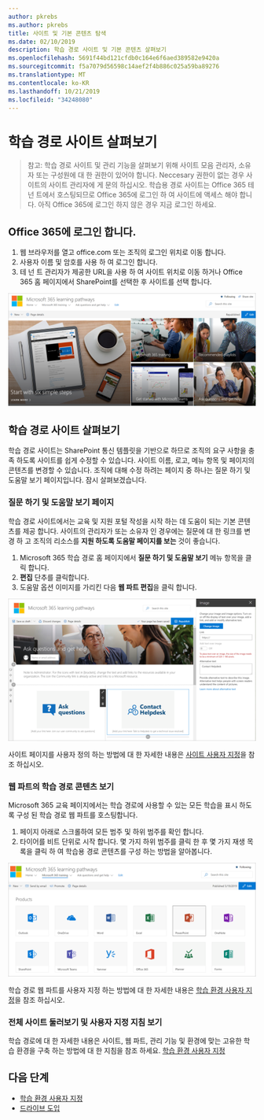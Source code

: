 ```yaml
---
author: pkrebs
ms.author: pkrebs
title: 사이트 및 기본 콘텐츠 탐색
ms.date: 02/10/2019
description: 학습 경로 사이트 및 기본 콘텐츠 살펴보기
ms.openlocfilehash: 5691f44bd121cfdb0c164e6f6aed389582e9420a
ms.sourcegitcommit: f5a7079d56598c14aef2f4b886c025a59ba89276
ms.translationtype: MT
ms.contentlocale: ko-KR
ms.lasthandoff: 10/21/2019
ms.locfileid: "34248080"
---
```

# <a name="explore-the-learning-pathways-site"></a>학습 경로 사이트 살펴보기

> 참고: 학습 경로 사이트 및 관리 기능을 살펴보기 위해 사이트 모음 관리자, 소유자 또는 구성원에 대 한 권한이 있어야 합니다. Neccesary 권한이 없는 경우 사이트의 사이트 관리자에 게 문의 하십시오. 학습용 경로 사이트는 Office 365 테 넌 트에서 호스팅되므로 Office 365에 로그인 하 여 사이트에 액세스 해야 합니다. 아직 Office 365에 로그인 하지 않은 경우 지금 로그인 하세요. 

## <a name="sign-in-to-office-365"></a>Office 365에 로그인 합니다. 

1.  웹 브라우저를 열고 office.com 또는 조직의 로그인 위치로 이동 합니다. 
2.  사용자 이름 및 암호를 사용 하 여 로그인 합니다.
3.  테 넌 트 관리자가 제공한 URL을 사용 하 여 사이트 위치로 이동 하거나 Office 365 홈 페이지에서 SharePoint를 선택한 후 사이트를 선택 합니다. 

![cg-introducing-.png](media/cg-introducing.png)

## <a name="explore-the-learning-pathways-site"></a>학습 경로 사이트 살펴보기

학습 경로 사이트는 SharePoint 통신 템플릿을 기반으로 하므로 조직의 요구 사항을 충족 하도록 사이트를 쉽게 수정할 수 있습니다. 사이트 이름, 로고, 메뉴 항목 및 페이지의 콘텐츠를 변경할 수 있습니다. 조직에 대해 수정 하려는 페이지 중 하나는 질문 하기 및 도움말 보기 페이지입니다. 잠시 살펴보겠습니다.

### <a name="view-the-ask-questions-and-get-help-page"></a>질문 하기 및 도움말 보기 페이지

학습 경로 사이트에서는 교육 및 지원 포털 작성을 시작 하는 데 도움이 되는 기본 콘텐츠를 제공 합니다. 사이트의 관리자가 또는 소유자 인 경우에는 질문에 대 한 링크를 변경 하 고 조직의 리소스를 **지원 하도록 도움말 페이지를 보는** 것이 좋습니다. 

1.  Microsoft 365 학습 경로 홈 페이지에서 **질문 하기 및 도움말 보기** 메뉴 항목을 클릭 합니다.
2.  **편집** 단추를 클릭합니다.
3.  도움말 옵션 이미지를 가리킨 다음 **웹 파트 편집**을 클릭 합니다.

![cg-edithelp-.png](media/cg-edithelp.png)

사이트 페이지를 사용자 정의 하는 방법에 대 한 자세한 내용은 [사이트 사용자 지정](custom_edithelp.md)을 참조 하십시오.

### <a name="view-the-learning-pathways-content-in-the-web-part"></a>웹 파트의 학습 경로 콘텐츠 보기
Microsoft 365 교육 페이지에서는 학습 경로에 사용할 수 있는 모든 학습을 표시 하도록 구성 된 학습 경로 웹 파트를 호스팅합니다. 

1. 페이지 아래로 스크롤하여 모든 범주 및 하위 범주를 확인 합니다.
2. 타이어를 비트 단위로 시작 합니다. 몇 가지 하위 범주를 클릭 한 후 몇 가지 재생 목록을 클릭 하 여 학습용 경로 콘텐츠를 구성 하는 방법을 알아봅니다. 

![cg-gotoall-.png](media/cg-gotoall.png)

학습 경로 웹 파트를 사용자 지정 하는 방법에 대 한 자세한 내용은 [학습 환경 사용자 지정](custom_overview.md)을 참조 하십시오.

### <a name="get-a-complete-site-tour-and-customization-guidance"></a>전체 사이트 둘러보기 및 사용자 지정 지침 보기
학습 경로에 대 한 자세한 내용은 사이트, 웹 파트, 관리 기능 및 환경에 맞는 고유한 학습 환경을 구축 하는 방법에 대 한 지침을 참조 하세요. [학습 환경 사용자 지정](custom_overview.md)

## <a name="next-steps"></a>다음 단계
- [학습 환경 사용자 지정](custom_overview.md)
- [드라이브 도입](driveadoption.md) 
